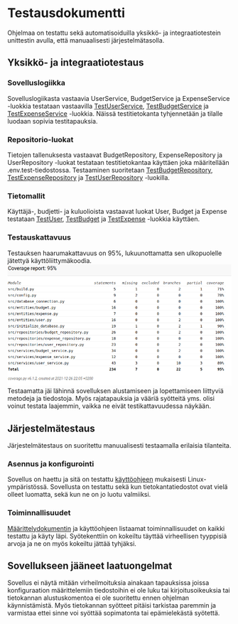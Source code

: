 # Testausdokumentti

Ohjelmaa on testattu sekä automatisoiduilla yksikkö- ja integraatiotestein unittestin avulla, että manuaalisesti järjestelmätasolla.

## Yksikkö- ja integraatiotestaus

### Sovelluslogiikka

Sovelluslogiikasta vastaavia UserService, BudgetService ja ExpenseService -luokkia testataan vastaavilla [TestUserService](https://github.com/hhautajarvi/ot2021/blob/master/src/tests/services/user_service_test.py), [TestBudgetService](https://github.com/hhautajarvi/ot2021/blob/master/src/tests/services/budget_service_test.py) ja [TestExpenseService](https://github.com/hhautajarvi/ot2021/blob/master/src/tests/services/expense_service_test.py) -luokkia. Näissä testitietokanta tyhjennetään ja tilalle luodaan sopivia testitapauksia.

### Repositorio-luokat

Tietojen tallenuksesta vastaavat BudgetRepository, ExpenseRepository ja UserRepository -luokat testataan testitietokantaa käyttäen joka määritellään .env.test-tiedostossa. Testaaminen suoritetaan [TestBudgetRepository](https://github.com/hhautajarvi/ot2021/blob/master/src/tests/repositories/budget_repository_test.py), [TestExpenseRepository](https://github.com/hhautajarvi/ot2021/blob/master/src/tests/repositories/expense_repository_test.py) ja [TestUserRepository](https://github.com/hhautajarvi/ot2021/blob/master/src/tests/repositories/user_repository_test.py) -luokilla.

### Tietomallit

Käyttäjä-, budjetti- ja kuluolioista vastaavat luokat User, Budget ja Expense testataan [TestUser](https://github.com/hhautajarvi/ot2021/blob/master/src/tests/entities/user_test.py), [TestBudget](https://github.com/hhautajarvi/ot2021/blob/master/src/tests/entities/budget_test.py) ja [TestExpense](https://github.com/hhautajarvi/ot2021/blob/master/src/tests/entities/expense_test.py) -luokkia käyttäen.

### Testauskattavuus

Testauksen haarumakattavuus on 95%, lukuunottamatta sen ulkopuolelle jätettyä käyttöliittymäkoodia.
![testikattavuus](./kuvat/coveragereport.png)
Testaamatta jäi lähinnä sovelluksen alustamiseen ja lopettamiseen liittyviä metodeja ja tiedostoja. Myös rajatapauksia ja vääriä syötteitä yms. olisi voinut testata laajemmin, vaikka ne eivät testikattavuudessa näykään.

## Järjestelmätestaus

Järjestelmätestaus on suoritettu manuualisesti testaamalla erilaisia tilanteita.

### Asennus ja konfigurointi

Sovellus on haettu ja sitä on testattu [käyttöohjeen](https://github.com/hhautajarvi/ot2021/blob/master/dokumentaatio/kayttoohje.md) mukaisesti Linux-ympäristössä. Sovellusta on testattu sekä kun tietokantatiedostot ovat vielä olleet luomatta, sekä kun ne on jo luotu valmiiksi.

### Toiminnallisuudet

[Määrittelydokumentin](https://github.com/hhautajarvi/ot2021/blob/master/dokumentaatio/vaatimusmaarittely.md) ja käyttöohjeen listaamat toiminnallisuudet on kaikki testattu ja käyty läpi. Syötekenttiin on kokeiltu täyttää virheellisen tyyppisiä arvoja ja ne on myös kokeiltu jättää tyhjäksi.

## Sovellukseen jääneet laatuongelmat

Sovellus ei näytä mitään virheilmoituksia ainakaan tapauksissa joissa konfiguraation määrittelemiin tiedostoihin ei ole luku tai kirjoitusoikeuksia tai tietokannan alustuskomentoa ei ole suoritettu ennen ohjelman käynnistämistä. Myös tietokannan syötteet pitäisi tarkistaa paremmin ja varmistaa ettei sinne voi syöttää sopimatonta tai epämielekästä syötettä.